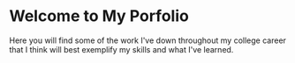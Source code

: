 <a name="top">
  
# Welcome to My Porfolio
Here you will find some of the work I've down throughout my college career that I think will best exemplify my skills and what I've learned.
  
  
  
  
  
  
